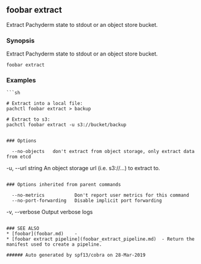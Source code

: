 ## foobar extract

Extract Pachyderm state to stdout or an object store bucket.

### Synopsis


Extract Pachyderm state to stdout or an object store bucket.

```
foobar extract
```

### Examples

```
```sh

# Extract into a local file:
pachctl foobar extract > backup

# Extract to s3:
pachctl foobar extract -u s3://bucket/backup
```
```

### Options

```
      --no-objects   don't extract from object storage, only extract data from etcd
  -u, --url string   An object storage url (i.e. s3://...) to extract to.
```

### Options inherited from parent commands

```
      --no-metrics           Don't report user metrics for this command
      --no-port-forwarding   Disable implicit port forwarding
  -v, --verbose              Output verbose logs
```

### SEE ALSO
* [foobar](foobar.md)	 - 
* [foobar extract pipeline](foobar_extract_pipeline.md)	 - Return the manifest used to create a pipeline.

###### Auto generated by spf13/cobra on 28-Mar-2019
